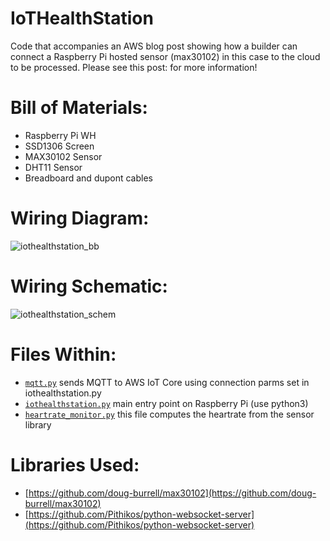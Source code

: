 # IoTHealthStation
Code that accompanies an AWS blog post showing how a builder can connect a Raspberry Pi hosted sensor (max30102) in this case to the cloud to be processed. Please see this post: for more information!

# Bill of Materials:
* Raspberry Pi WH
* SSD1306 Screen
* MAX30102 Sensor
* DHT11 Sensor
* Breadboard and dupont cables 

# Wiring Diagram:
![iothealthstation_bb](https://user-images.githubusercontent.com/54914619/111858884-ad9b8800-8912-11eb-9c6d-63eeef2785d5.png)

# Wiring Schematic:
![iothealthstation_schem](https://user-images.githubusercontent.com/54914619/111858892-c2781b80-8912-11eb-8ca5-b71e1629df9b.png)

# Files Within:
* [`mqtt.py`](raspberry_pi/mqtt.py) sends MQTT to AWS IoT Core using connection parms set in iothealthstation.py
* [`iothealthstation.py`](raspberry_pi/iothealthstation.py) main entry point on Raspberry Pi (use python3)
* [`heartrate_monitor.py`](raspberry_pi/heartrate_monitor.py) this file computes the heartrate from the sensor library

# Libraries Used:
* [https://github.com/doug-burrell/max30102](https://github.com/doug-burrell/max30102)
* [https://github.com/Pithikos/python-websocket-server](https://github.com/Pithikos/python-websocket-server)
